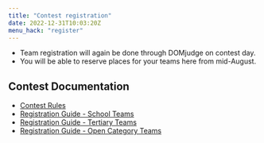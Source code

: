 ```yaml
---
title: "Contest registration"
date: 2022-12-31T10:03:20Z
menu_hack: "register"
---
```


* Team registration will again be done through DOMjudge on contest day.
* You will be able to reserve places for your teams here from mid-August.

## Contest Documentation

* [Contest Rules](/pdf/NZPCRules.pdf)  
* [Registration Guide - School Teams](/pdf/RegistrationGuide-School.pdf)  
* [Registration Guide - Tertiary Teams](/pdf/RegistrationGuide-Tertiary.pdf)  
* [Registration Guide - Open Category Teams](/pdf/RegistrationGuide-Open.pdf)  
